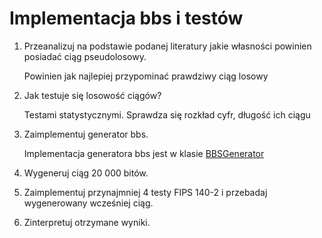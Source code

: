 # Implementacja bbs i testów

1. Przeanalizuj na podstawie podanej literatury jakie własności powinien posiadać
   ciąg pseudolosowy.

    Powinien jak najlepiej przypominać prawdziwy ciąg losowy

2. Jak testuje się losowość ciągów?

   Testami statystycznymi. Sprawdza się rozkład cyfr, długość ich ciągu

3. Zaimplementuj generator bbs.

   Implementacja generatora bbs jest w klasie [BBSGenerator](.\BBSGenerator.java)

4. Wygeneruj ciąg 20 000 bitów.

5. Zaimplementuj przynajmniej 4 testy FIPS 140-2 i przebadaj wygenerowany
   wcześniej ciąg.

6. Zinterpretuj otrzymane wyniki.